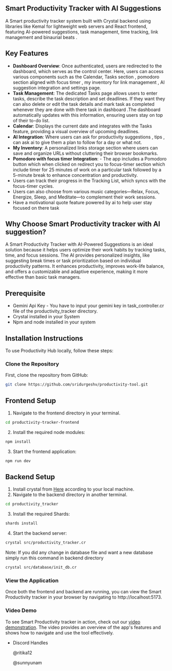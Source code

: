 ## Smart Productivity Tracker with AI Suggestions
A Smart productivity tracker system built with Crystal backend using libraries like Kemal for lightweight web servers and React frontend, featuring AI-powered suggestions, task management, time tracking, link management and binaurial beats .

## Key Features
- **Dashboard Overview**: Once authenticated, users are redirected to the dashboard, which serves as the control center. Here, users can access various components such as the Calendar, Tasks section , pomodoro section aligned with focus timer , my inventory for link management , AI suggestion integration and settings page.
- **Task Management**: The dedicated Tasks page allows users to enter tasks, describe the task description and set deadlines. If they want they can also delete or edit the task details and mark task as completed whenever they are done with there task in dashboard .The dashboard automatically updates with this information, ensuring users stay on top of their to-do list.
- **Calendar**: Displays the current date and integrates with the Tasks feature, providing a visual overview of upcoming deadlines.
- **AI Integration**: Where users can ask for productivity suggestions , tips , can ask ai to give them a plan to follow for a day or what not.
- **My Inventory**: A personalized links storage section where users can save and organize URLs without cluttering their browser bookmarks.
- **Pomodoro with focus timer Integration**: - The app includes a Pomodoro button which when clicked on redirect you to focus-timer section which include timer for 25 minutes of work on a particular task followed by a 5-minute break to enhance concentration and productivity.
-  Users can track their progress in the Tracking List, which syncs with the focus-timer cycles.
-  Users can also choose from various music categories—Relax, Focus, Energize, Sleep, and Meditate—to complement their work sessions.
-  Have a motivational quote feature powered by ai to help user stay focused on there task

## Why Choose Smart Productivity tracker with AI suggestion?
A Smart Productivity Tracker with AI-Powered Suggestions is an ideal solution because it helps users optimize their work habits by tracking tasks, time, and focus sessions. The AI provides personalized insights, like suggesting break times or task prioritization based on individual productivity patterns. It enhances productivity, improves work-life balance, and offers a customizable and adaptive experience, making it more effective than basic task managers.

## Prerequisite
- Gemini Api Key - You have to input your gemini key in task_controller.cr file of the productivity_tracker directory.
- Crystal installed in your System
- Npm and node installed in your system

## Installation Instructions
To use Productivity Hub locally, follow these steps:

### Clone the Repository
First, clone the repository from GitHub:
```bash
git clone https://github.com/sridurgeshv/productivity-tool.git
```

## Frontend Setup
1. Navigate to the frontend directory in your terminal.
```bash
cd productivity-tracker-frontend
```

2. Install the required node modules:
```bash
npm install
```

3. Start the frontend application:
```bash
npm run dev
```

## Backend Setup
1. Install crystal from [Here](https://crystal-lang.org/install) according to your local machine.
2. Navigate to the backend directory in another terminal.
```bash
cd productivity_tracker
```
3. Install the required Shards:
```bash
shards install
```
4. Start the backend server:
```bash
crystal src/productivity_tracker.cr
```
Note: If you did any change in database file and want a new database simply run this command in backend directory
```bash
crystal src/database/init_db.cr
```

### View the Application
Once both the frontend and backend are running, you can view the Smart Productivity tracker in your browser by navigating to http://localhost:5173.

### Video Demo
To see Smart Productivity tracker in action, check out our [video demonstration](https://youtu.be/OCf8Fl_qXpk). The video provides an overview of the app's features and shows how to navigate and use the tool effectively.

- Discord Handles
  
  @ritika12
  
  @sunnyunam 

